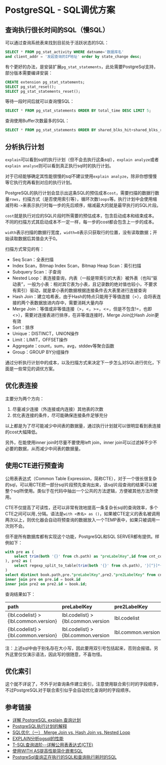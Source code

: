 # PostgreSQL - SQL调优方案

## 查询执行很长时间的SQL（慢SQL）

可以通过查询系统表来找到目前处于活跃状态的SQL：

```sql
SELECT * FROM pg_stat_activity WHERE datname='数据库名' 
and client_addr = '发起查询的IP地址' order by state_change desc;
```

<!--more-->
有个更好的办法，是安装扩展`pg_stat_statements`，此处需要PostgreSql支持，部分版本需要编译安装：

```sql
CREATE extension pg_stat_statements;
SELECT pg_stat_reset();
SELECT pg_stat_statements_reset();
```

等待一段时间后就可以查询慢SQL：

```sql
SELECT * FROM pg_stat_statements ORDER BY total_time DESC LIMIT 5;
```

查询使用Buffer次数最多的SQL：

```sql
SELECT * FROM pg_stat_statements ORDER BY shared_blks_hit+shared_blks_read DESC LIMIT 5;
```

## 分析执行计划

`explain`可以看到sql的执行计划（但不会去执行这条sql），`explain analyze`或者`explain analyse`则可以看到真正执行sql时的执行计划。

对于已经能够确定其性能很慢的sql不建议使用`explain analyze`，除非你想慢慢等它执行完再看到对应的执行计划。

PostgreSQL的执行计划会显示出这条SQL的预估成本`cost`，需要扫描的数据行数量`rows`，扫描方式（是否使用索引等），循环次数`loops`等。执行计划中会使用缩减符和`->`来表示执行时每一步的先后顺序，缩减最大的就是最早执行的SQL片段。

`cost`就是执行对应的SQL片段时所需要的预估成本，包含启动成本和结束成本。不同的扫描方式其启动成本不一定一样，每一步的cost都会包含上一步的成本。

`width`表示扫描的数据行宽度，`width=0`表示只获取行的位置，没有读取数据；开始读取数据后其值会大于0。

扫描方式常见的有：

* Seq Scan：全表扫描
* Index Scan，Bitmap Index Scan，Bitmap Heap Scan：索引扫描
* Subquery Scan：子查询
* Nested Loop：表连接查询，内表（一般是带索引的大表）被外表（也叫“驱动表”，一般为小表：相对其它表为小表，且记录数的绝对值也较小，不要求有索引）驱动，就是拿小表的数据根据连接条件去大表里进行连接查询
* Hash Join：建立哈希表，由于Hash的特点只能用于等值连接（=），会将表连接的两个表数据放进内存中，需要消耗大量内存
* Merge Join：等值或非等值连接（>，<，>=，<=，但是不包含!=，也即<>），需要对连接表进行排序，在非等值连接时，Merge Join比Hash Join更有效
* Sort：排序
* Unique：DISTINCT，UNION操作
* Limit：LIMIT，OFFSET操作
* Aggregate：count，sum，avg，stddev等聚合函数
* Group：GROUP BY分组操作

通过分析执行计划中的成本，以及扫描方式来决定下一步怎么对SQL进行优化，下面是一些常见的调优方案。

## 优化表连接

主要分为两个方向：

1. 尽量减少连接（外连接或内连接）其他表的次数
2. 优化表连接的条件，尽可能确保连接条件足够充分

以上都是为了尽可能减少中间表的数据量，通过执行计划就可以很明显看到表连接的cost大幅降低。

另外，在能使用inner join时尽量不要使用left join，inner join可以过滤掉不少不必要的数据，从而减少中间表的数据量。

## 使用CTE进行预查询

公用表表达式（Common Table Expression，简称CTE），对于一个很长很复杂的sql，可以用CTE把一部分sql片段预先查询出来，该sql片段查询的结果可以被整个sql所使用。类似于在代码中抽出一个公共的方法逻辑，方便被其他方法所使用。

CTE不仅提高了可读性，还可以非常有效地提高一条复杂长sql的查询效率，多个CTE之间可以用`,`分隔。语法是`with <表名> as ()`，如果被CTE定义的表名被调用两次以上，则优化器会自动将预查询的数据放入一个TEMP表中，如果只被调用一次则不会。

但不是所有数据库都有实现这个功能，PostgreSQL和SQL SERVER都有提供。样例如下：

```sql
with pre as (
    select trim(both '{}' from ch.path) as "preLabelKey",id from cnt_codelist_book_h ch limit 2
), pre2 as (
    select regexp_split_to_table(trim(both '{}' from ch.path), '}[^}]*{') as "pre2LabelKey",id from cnt_codelist_book_h ch limit 2
)
select distinct book.path,pre."preLabelKey",pre2."pre2LabelKey" from cnt_codelist_book_h book
inner join pre on pre.id = book.id
inner join pre2 on pre2.id = book.id;
```

查询结果如下：

|path|preLabelKey|pre2LabelKey|
|:-|:-|:-|
|{lbl.codelist} > {lbl.common.version}|lbl.codelist} > {lbl.common.version|lbl.codelist|
|{lbl.codelist} > {lbl.common.version}|lbl.codelist} > {lbl.common.version|lbl.common.version|

注：上述sql中由于别名存在大小写，因此要用双引号包括起来，否则会报错。另外这里仅仅演示语法，因此写的很随意，不喜勿怪。

## 优化索引

这个就不详说了，不外乎对查询条件建立索引，注意使用联合索引时的字段顺序，不过PostgreSQL对于联合索引似乎会自动优化查询时的字段顺序。

## 参考链接

* [详解 PostgreSQL explain 查询计划](https://blog.csdn.net/kmblack1/article/details/80761647)
* [PostgreSQL执行计划的解释](https://blog.csdn.net/ls3648098/article/details/7602136)
* [SQL优化（一） Merge Join vs. Hash Join vs. Nested Loop](http://www.jasongj.com/2015/03/07/Join1/)
* [EXPLAIN分析pgsql的性能](https://www.cnblogs.com/ricklz/p/12777165.html)
* [T-SQL查询进阶--详解公用表表达式(CTE)](https://www.cnblogs.com/CareySon/archive/2011/12/12/2284740.html)
* [使用WITH AS提高性能简化嵌套SQL](https://www.cnblogs.com/fygh/archive/2011/08/31/2160266.html)
* [PostgreSql查询正在执行的SQL和查询执行耗时的SQL](https://www.lidaren.com/archives/1813)
